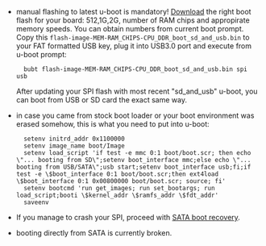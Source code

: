 - manual flashing to latest u-boot is mandatory! [Download](https://dl.armbian.com/espressobin/u-boot/) the right boot flash for your board: 512,1G,2G, number of RAM chips and appropirate memory speeds. You can obtain numbers from current boot prompt. Copy this `flash-image-MEM-RAM_CHIPS-CPU_DDR_boot_sd_and_usb.bin` to your FAT formatted USB key, plug it into USB3.0 port and execute from u-boot prompt: 

		bubt flash-image-MEM-RAM_CHIPS-CPU_DDR_boot_sd_and_usb.bin spi usb

	After updating your SPI flash with most recent "sd\_and\_usb" u-boot, you can boot from USB or SD card the exact same way.
	
- in case you came from stock boot loader or your boot environment was erased somehow, this is what you need to put into u-boot:

		setenv initrd_addr 0x1100000
		setenv image_name boot/Image
		setenv load_script 'if test -e mmc 0:1 boot/boot.scr; then echo \"... booting from SD\";setenv boot_interface mmc;else echo \"... booting from USB/SATA\";usb start;setenv boot_interface usb;fi;if test -e \$boot_interface 0:1 boot/boot.scr;then ext4load \$boot_interface 0:1 0x00800000 boot/boot.scr; source; fi'
		setenv bootcmd 'run get_images; run set_bootargs; run load_script;booti \$kernel_addr \$ramfs_addr \$fdt_addr'
		saveenv
- If you manage to crash your SPI, proceed with [SATA boot recovery](http://wiki.espressobin.net/tiki-index.php?page=Boot+ESPRESSObin+from+SATA+drive).
- booting directly from SATA is currently broken.
